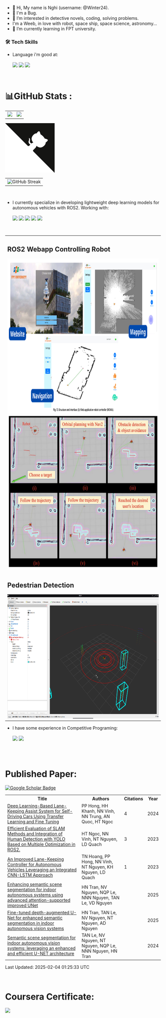 - 👋 Hi, My name is Nghi (username: @Winter24).
- 🐞 I'm a Bug.
- 👀 I’m interested in detective novels, coding, solving problems.
- I'm a Weeb, in love with robot, space ship, space science, astronomy... 
- 🌱 I’m currently learning in FPT university.
###  	:hammer_and_wrench: Tech Skills

- Language i'm good at:
  <br/>
  <br/>
  <img src="https://img.shields.io/badge/Python-3776AB?style=for-the-badge&logo=Python&logoColor=white">
  <img src="https://img.shields.io/badge/C-A8B9CC?style=for-the-badge&logo=c&logoColor=black"/>
  <img src="https://img.shields.io/badge/C++-00599C?style=for-the-badge&logo=c%2B%2B&logoColor=white"/>
<br/>

# 📊GitHub Stats :
<table align="center">
  <tr>
    <td>
      <!-- GitHub Stats card -->
      <img src="https://github-readme-stats.vercel.app/api?username=winter24&show_icons=true&theme=show_icons=true&bg_color=2b213a&title_color=FF66C4&icon_color=F8D866&text_color=C9D1D9&border_color=30363D" />
    </td>
    <td>
      <!-- Most Used Languages card -->
      <img src="https://github-readme-stats.vercel.app/api/top-langs/?username=winter24&layout=compact&bg_color=2b213a&title_color=FF66C4&icon_color=F8D866&text_color=C9D1D9&border_color=30363D" />
    </td>
  </tr>
</table>

![](https://raw.githubusercontent.com/winter24/Winter24/main/cards/stats.svg)

<table align="center">
  <td>
    <img src="https://github-readme-streak-stats.herokuapp.com?user=winter24&theme=dark&background=2b213a&ring=FF66C4&fire=FF66C4&currStreakLabel=F8D866&sideNums=F8D866&dates=C9D1D9&border=30363D" alt="GitHub Streak" />
  </td>
</table>
<br/>

- I currently specialize in developing lightweight deep learning models for autonomous vehicles with ROS2. Working with:
  <br/>
  <br/>
  <img src="https://img.shields.io/badge/ROS-22314E?style=for-the-badge&logo=ROS&logoColor=white"/>
  <img src="https://img.shields.io/badge/ROS2-22314E?style=for-the-badge&logo=ROS&logoColor=white"/>
  <img src="https://img.shields.io/badge/Ubuntu-E95420?style=for-the-badge&logo=ubuntu&logoColor=white">
  <img src="https://img.shields.io/badge/Kaggle-035a7d?style=for-the-badge&logo=kaggle&logoColor=white">
  <img src="https://img.shields.io/badge/opencv-%23white.svg?style=for-the-badge&logo=opencv&logoColor=white">
<br/>

<table align="center">
  <!-- Row for ROS2 Webapp Controlling Robot -->
  <tr>
    <td>
      <h2>ROS2 Webapp Controlling Robot</h2>
      <div align="center">
        <img src="https://github.com/Winter24/ros2-web-bridge/blob/master/web_bridge.png" alt="Web Bridge 1" width="800" height="500" />
      </div>
      <div align="center">
        <img src="https://github.com/Winter24/ros2-web-bridge/blob/master/web_bridge2.png" alt="Web Bridge 2" width="800" height="500" />
      </div>
    </td>
  </tr>
  <!-- Row for Pedestrian Detection -->
  <tr>
    <td>
      <h2>Pedestrian Detection</h2>
      <div align="center">
        <img src="https://github.com/Winter24/3D-LiDAR-Object-Detection/blob/master/pedestrian_detection.png" alt="Pedestrian Detection" width="600" height="400" />
      </div>
    </td>
  </tr>
</table>



- I have some experience in Competitive Programing:
  <br/>
  <br/>
  <img src="https://img.shields.io/badge/-Hackerrank-2EC866?style=for-the-badge&logo=HackerRank&logoColor=white">
  <img src="https://img.shields.io/badge/LeetCode-000000?style=for-the-badge&logo=LeetCode&logoColor=#d16c06">
<br/>
<br/>


<h1>Published Paper:</h1> 
<a href="https://scholar.google.com/citations?user=ztzAuOMAAAAJ&hl=en" target="_blank">
    <img src="https://img.shields.io/badge/Google%20Scholar-4285F4?style=for-the-badge&logo=google-scholar&logoColor=white" alt="Google Scholar Badge">
</a>

<!-- SCHOLAR-LIST:START -->

<table id="scholar-table" style="position: relative;">
  <tr>
    <th>Title</th>
    <th>Authors</th>
    <th>Citations</th>
    <th>Year</th>
  </tr>
  <tr>
     <td><a href="https://scholar.google.com/citations?view_op=view_citation&hl=en&user=ztzAuOMAAAAJ&citation_for_view=ztzAuOMAAAAJ:9yKSN-GCB0IC">Deep Learning-Based Lane-Keeping Assist System for Self-Driving Cars Using Transfer Learning and Fine Tuning</a></td>
    <td>PP Hong, HH Khanh, NN Vinh, NN Trung, AN Quoc, HT Ngoc</td>
    <td>4</td>
    <td>2024</td>
  </tr>
  <tr>
     <td><a href="https://scholar.google.com/citations?view_op=view_citation&hl=en&user=ztzAuOMAAAAJ&citation_for_view=ztzAuOMAAAAJ:d1gkVwhDpl0C">Efficient Evaluation of SLAM Methods and Integration of Human Detection with YOLO Based on Multiple Optimization in ROS2.</a></td>
    <td>HT Ngoc, NN Vinh, NT Nguyen, LD Quach</td>
    <td>3</td>
    <td>2023</td>
  </tr>
  <tr>
     <td><a href="https://scholar.google.com/citations?view_op=view_citation&hl=en&user=ztzAuOMAAAAJ&citation_for_view=ztzAuOMAAAAJ:u-x6o8ySG0sC">An Improved Lane-Keeping Controller for Autonomous Vehicles Leveraging an Integrated CNN-LSTM Approach</a></td>
    <td>TN Hoang, PP Hong, NN Vinh, NT Nguyen, KH Nguyen, LD Quach</td>
    <td>1</td>
    <td>2023</td>
  </tr>
  <tr>
     <td><a href="https://scholar.google.com/citations?view_op=view_citation&hl=en&user=ztzAuOMAAAAJ&citation_for_view=ztzAuOMAAAAJ:2osOgNQ5qMEC">Enhancing semantic scene segmentation for indoor autonomous systems using advanced attention-supported improved UNet</a></td>
    <td>HN Tran, NV Nguyen, NQP Le, NNN Nguyen, TAN Le, VD Nguyen</td>
    <td></td>
    <td>2025</td>
  </tr>
  <tr>
     <td><a href="https://scholar.google.com/citations?view_op=view_citation&hl=en&user=ztzAuOMAAAAJ&citation_for_view=ztzAuOMAAAAJ:IjCSPb-OGe4C">Fine-tuned depth-augmented U-Net for enhanced semantic segmentation in indoor autonomous vision systems</a></td>
    <td>HN Tran, TAN Le, NV Nguyen, NT Nguyen, AD Nguyen</td>
    <td></td>
    <td>2025</td>
  </tr>
  <tr>
     <td><a href="https://scholar.google.com/citations?view_op=view_citation&hl=en&user=ztzAuOMAAAAJ&citation_for_view=ztzAuOMAAAAJ:UeHWp8X0CEIC">Semantic scene segmentation for indoor autonomous vision systems: leveraging an enhanced and efficient U-NET architecture</a></td>
    <td>TAN Le, NV Nguyen, NT Nguyen, NQP Le, NNN Nguyen, HN Tran</td>
    <td></td>
    <td>2024</td>
  </tr>
</table>

<p>Last Updated: 2025-02-04 01:25:33 UTC</p><!-- SCHOLAR-LIST:END -->
<br/>

<h1>Coursera Certificate:</h1> <img src="https://img.shields.io/badge/Coursera-%230056D2.svg?style=for-the-badge&logo=Coursera&logoColor=white">
<br/>

</div>

<!---
Winter24/Winter24 is a ✨ special ✨ repository because its `README.md` (this file) appears on your GitHub profile.
You can click the Preview link to take a look at your changes.
Icon badge:
Node js: https://img.shields.io/badge/node.js-6DA55F?style=for-the-badge&logo=node.js&logoColor=white
Javascript: https://img.shields.io/badge/javascript-%23323330.svg?style=for-the-badge&logo=javascript&logoColor=%23F7DF1E
--->
